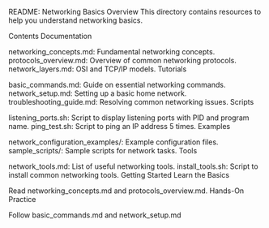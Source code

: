 README: Networking Basics
Overview
This directory contains resources to help you understand networking basics.

Contents
Documentation

networking_concepts.md: Fundamental networking concepts.
protocols_overview.md: Overview of common networking protocols.
network_layers.md: OSI and TCP/IP models.
Tutorials

basic_commands.md: Guide on essential networking commands.
network_setup.md: Setting up a basic home network.
troubleshooting_guide.md: Resolving common networking issues.
Scripts

listening_ports.sh: Script to display listening ports with PID and program name.
ping_test.sh: Script to ping an IP address 5 times.
Examples

network_configuration_examples/: Example configuration files.
sample_scripts/: Sample scripts for network tasks.
Tools

network_tools.md: List of useful networking tools.
install_tools.sh: Script to install common networking tools.
Getting Started
Learn the Basics

Read networking_concepts.md and protocols_overview.md.
Hands-On Practice

Follow basic_commands.md and network_setup.md